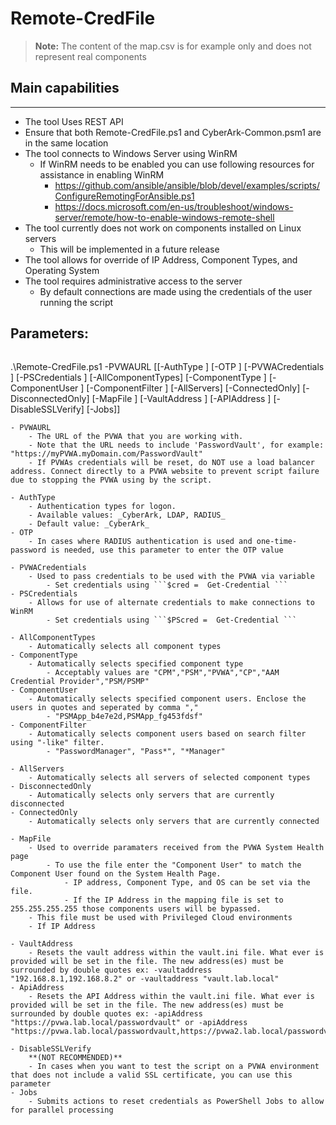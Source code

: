 # Remote-CredFile

> **Note:** The content of the map.csv is for example only and does not represent real components

## Main capabilities
-----------------
* The tool Uses REST API
* Ensure that both Remote-CredFile.ps1 and CyberArk-Common.psm1 are in the same location
* The tool connects to Windows Server using WinRM
    * If WinRM needs to be enabled you can use following resources for assistance in enabling WinRM
        * https://github.com/ansible/ansible/blob/devel/examples/scripts/ConfigureRemotingForAnsible.ps1
        * https://docs.microsoft.com/en-us/troubleshoot/windows-server/remote/how-to-enable-windows-remote-shell
* The tool currently does not work on components installed on Linux servers
    * This will be implemented in a future release
* The tool allows for override of IP Address, Component Types, and Operating System
* The tool requires administrative access to the server
    * By default connections are made using the credentials of the user running the script

## Parameters:
> ```powershell
.\Remote-CredFile.ps1 -PVWAURL <string> [[-AuthType <string>] [-OTP <string>] [-PVWACredentials <PSCredential>] [-PSCredentials <PSCredential>] [-AllComponentTypes] [-ComponentType <string>] [-ComponentUser <string>] [-ComponentFilter <string>] [-AllServers] [-ConnectedOnly] [-DisconnectedOnly] [-MapFile <string>] [-VaultAddress <string>] [-APIAddress <string>] [-DisableSSLVerify] [-Jobs]]
```
- PVWAURL
	- The URL of the PVWA that you are working with. 
	- Note that the URL needs to include 'PasswordVault', for example: "https://myPVWA.myDomain.com/PasswordVault"
	- If PVWAs credentials will be reset, do NOT use a load balancer address. Connect directly to a PVWA website to prevent script failure due to stopping the PVWA using by the script.

- AuthType
	- Authentication types for logon. 
	- Available values: _CyberArk, LDAP, RADIUS_
	- Default value: _CyberArk_
- OTP
	- In cases where RADIUS authentication is used and one-time-password is needed, use this parameter to enter the OTP value

- PVWACredentials
    - Used to pass credentials to be used with the PVWA via variable
        - Set credentials using ```$cred =  Get-Credential ```
- PSCredentials
    - Allows for use of alternate credentials to make connections to WinRM
        - Set credentials using ```$PScred =  Get-Credential ```

- AllComponentTypes
    - Automatically selects all component types
- ComponentType
    - Automatically selects specified component type
        - Acceptably values are "CPM","PSM","PVWA","CP","AAM Credential Provider","PSM/PSMP"
- ComponentUser
    - Automatically selects specified component users. Enclose the users in quotes and seperated by comma ","
        - "PSMApp_b4e7e2d,PSMApp_fg453fdsf"
- ComponentFilter
    - Automatically selects component users based on search filter using "-like" filter.
        - "PasswordManager", "Pass*", "*Manager"

- AllServers
    - Automatically selects all servers of selected component types
- DisconnectedOnly
    - Automatically selects only servers that are currently disconnected
- ConnectedOnly
    - Automatically selects only servers that are currently connected

- MapFile
    - Used to override paramaters received from the PVWA System Health page
        - To use the file enter the "Component User" to match the Component User found on the System Health Page.
            - IP address, Component Type, and OS can be set via the file.
            - If the IP Address in the mapping file is set to 255.255.255.255 those components users will be bypassed. 
    - This file must be used with Privileged Cloud environments
    - If IP Address 

- VaultAddress
    - Resets the vault address within the vault.ini file. What ever is provided will be set in the file. The new address(es) must be surrounded by double quotes ex: -vaultaddress "192.168.8.1,192.168.8.2" or -vaultaddress "vault.lab.local"
- ApiAddress
    - Resets the API Address within the vault.ini file. What ever is provided will be set in the file. The new address(es) must be surrounded by double quotes ex: -apiAddress "https://pvwa.lab.local/passwordvault" or -apiAddress "https://pvwa.lab.local/passwordvault,https://pvwa2.lab.local/passwordvault"

- DisableSSLVerify
	**(NOT RECOMMENDED)**
	- In cases when you want to test the script on a PVWA environment that does not include a valid SSL certificate, you can use this parameter
- Jobs
    - Submits actions to reset credentials as PowerShell Jobs to allow for parallel processing